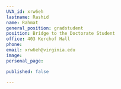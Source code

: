```yaml
---
UVA_id: xrw6eh
lastname: Rashid
name: Rahmat
general_position: gradstudent
position: Bridge to the Doctorate Student
office: 403 Kerchof Hall
phone: 
email: xrw6eh@virginia.edu
image: 
personal_page: 

published: false

---
```

